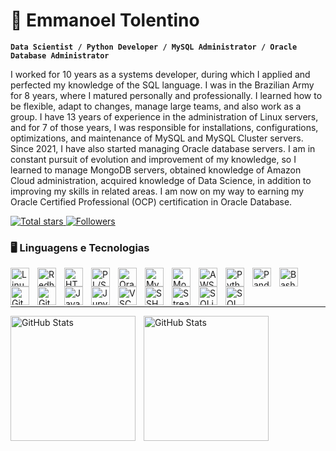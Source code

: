 # 💾 Emmanoel Tolentino

**`Data Scientist / Python Developer / MySQL Administrator / Oracle Database Administrator`**

I worked for 10 years as a systems developer, during which I applied and perfected my knowledge of the SQL language. I was in the Brazilian Army for 8 years, where I matured personally and professionally. I learned how to be flexible, adapt to changes, manage large teams, and also work as a group. I have 13 years of experience in the administration of Linux servers, and for 7 of those years, I was responsible for installations, configurations, optimizations, and maintenance of MySQL and MySQL Cluster servers. Since 2021, I have also started managing Oracle database servers. I am in constant pursuit of evolution and improvement of my knowledge, so I learned to manage MongoDB servers, obtained knowledge of Amazon Cloud administration, acquired knowledge of Data Science, in addition to improving my skills in related areas. I am now on my way to earning my Oracle Certified Professional (OCP) certification in Oracle Database.

<p align="left">
    <a href="https://github.com/etolentino?tab=repositories&sort=stargazers">
        <img 
            alt="Total stars" 
            title="Total GitHub Stars" 
            src="https://custom-icon-badges.demolab.com/github/stars/etolentino?color=55960c&style=for-the-badge&labelColor=488207&logo=star&label=Stars"
        />
    </a>
    <a href="https://github.com/etolentino?tab=followers">
        <img 
            alt="Followers" 
            title="Follow me on GitHub" 
            src="https://custom-icon-badges.demolab.com/github/followers/etolentino?color=236ad3&labelColor=1155ba&style=for-the-badge&logo=github&label=Followers&logoColor=white"
        />
    </a>
</p>

### 🖥️ Linguagens e Tecnologias

<p align= left>
    <img 
        align="left" 
        alt="Linux Server"
        title="Linux Server" 
        width="30px" 
        style="padding-right: 10px;" 
        src="https://cdn.jsdelivr.net/gh/devicons/devicon@latest/icons/linux/linux-original.svg" 
    />
    <img 
        align="left" 
        alt="Redhat Server"
        title="Redhat Server" 
        width="30px" 
        style="padding-right: 10px;" 
        src="https://cdn.jsdelivr.net/gh/devicons/devicon@latest/icons/redhat/redhat-original.svg" 
    />
    <img 
        align="left" 
        alt="HTML"
        title="HTML" 
        width="30px" 
        style="padding-right: 10px;" 
        src="https://cdn.jsdelivr.net/gh/devicons/devicon@latest/icons/html5/html5-original.svg" 
    />
    <img 
        align="left" 
        alt="PL/SQL Language"
        title="PL/SQL Language" 
        width="30px" 
        style="padding-right: 10px;" 
        src="https://cdn.jsdelivr.net/gh/devicons/devicon@latest/icons/azuresqldatabase/azuresqldatabase-original.svg" 
    />
    <img 
        align="left" 
        alt="Oracle Database"
        title="Oracle Database" 
        width="30px" 
        style="padding-right: 10px;" 
        src="https://cdn.jsdelivr.net/gh/devicons/devicon@latest/icons/oracle/oracle-original.svg" 
    />
    <img 
        align="left" 
        alt="MySQL Database"
        title="MySQL Database" 
        width="30px" 
        style="padding-right: 10px;" 
        src="https://cdn.jsdelivr.net/gh/devicons/devicon@latest/icons/mysql/mysql-original.svg" 
    />
    <img 
        align="left" 
        alt="MongoDB"
        title="MongoDB" 
        width="30px" 
        style="padding-right: 10px;" 
        src="https://cdn.jsdelivr.net/gh/devicons/devicon@latest/icons/mongodb/mongodb-original.svg" 
    />
    <img 
        align="left" 
        alt="AWS Cloud"
        title="AWS Cloud" 
        width="30px" 
        style="padding-right: 10px;" 
        src="https://cdn.jsdelivr.net/gh/devicons/devicon@latest/icons/amazonwebservices/amazonwebservices-original-wordmark.svg" 
    />
    <img 
        align="left" 
        alt="Python"
        title="Python" 
        width="30px" 
        style="padding-right: 10px;" 
        src="https://cdn.jsdelivr.net/gh/devicons/devicon@latest/icons/python/python-original.svg" 
    />
    <img 
        align="left" 
        alt="Pandas"
        title="Pandas" 
        width="30px" 
        style="padding-right: 10px;" 
        src="https://cdn.jsdelivr.net/gh/devicons/devicon@latest/icons/pandas/pandas-original.svg" 
    />
    <img 
        align="left" 
        alt="Bash"
        title="Bash" 
        width="30px" 
        style="padding-right: 10px;" 
        src="https://cdn.jsdelivr.net/gh/devicons/devicon@latest/icons/bash/bash-original.svg" 
    />
    <img 
        align="left" 
        alt="Git"
        title="Git" 
        width="30px" 
        style="padding-right: 10px;" 
        src="https://cdn.jsdelivr.net/gh/devicons/devicon@latest/icons/git/git-original.svg" 
    />
    <img 
        align="left" 
        alt="GitHub"
        title="GitHub" 
        width="30px" 
        style="padding-right: 10px;" 
        src="https://cdn.jsdelivr.net/gh/devicons/devicon@latest/icons/github/github-original.svg" 
    /> 
    <img 
        align="left" 
        alt="Java"
        title="Java" 
        width="30px" 
        style="padding-right: 10px;" 
        src="https://cdn.jsdelivr.net/gh/devicons/devicon@latest/icons/java/java-original.svg" 
    />
    <img 
        align="left" 
        alt="Jupyter"
        title="Jupyter" 
        width="30px" 
        style="padding-right: 10px;" 
        src="https://cdn.jsdelivr.net/gh/devicons/devicon@latest/icons/jupyter/jupyter-original.svg" 
    />
    <img 
        align="left" 
        alt="VSCode"
        title="VSCode" 
        width="30px" 
        style="padding-right: 10px;" 
        src="https://cdn.jsdelivr.net/gh/devicons/devicon@latest/icons/vscode/vscode-original.svg" 
    />
    <img 
        align="left" 
        alt="SSH"
        title="ssh" 
        width="30px" 
        style="padding-right: 10px;" 
        src="https://cdn.jsdelivr.net/gh/devicons/devicon@latest/icons/ssh/ssh-original-wordmark.svg" 
    />
    <img 
        align="left" 
        alt="Streamlit"
        title="Streamlit" 
        width="30px" 
        style="padding-right: 10px;" 
        src="https://cdn.jsdelivr.net/gh/devicons/devicon@latest/icons/streamlit/streamlit-original.svg" 
    />
    <img 
        align="left" 
        alt="SQLite"
        title="SQLite" 
        width="30px" 
        style="padding-right: 10px;" 
        src="https://cdn.jsdelivr.net/gh/devicons/devicon@latest/icons/sqlite/sqlite-original.svg" 
    />
    <img 
        align="left" 
        alt="SQLDeveloper"
        title="SQLDeveloper" 
        width="30px" 
        style="padding-right: 10px;" 
        src="https://cdn.jsdelivr.net/gh/devicons/devicon@latest/icons/sqldeveloper/sqldeveloper-original.svg" 
    />
    <br>
</p>

<br>

---

<p align=left>
<img 
    align="left" 
    alt="GitHub Stats" 
    height="200" 
    style="padding-right: 10px;" 
    src="https://github-readme-stats.vercel.app/api?username=etolentino&show_icons=true&theme=tokyonight&include_all_commits=true" 
  />
<img 
      align="left" 
      alt="GitHub Stats" 
      height="200" 
      src="https://github-readme-stats.vercel.app/api/top-langs/?username=etolentino&theme=tokyonight&layout=compact&custom_title=Technologies&langs_count=9" 
  />
</p>